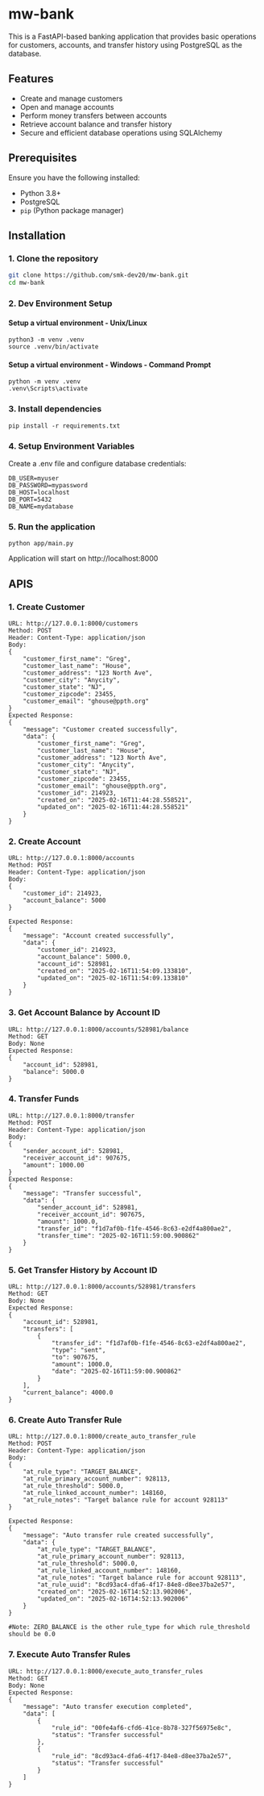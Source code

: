 # mw-bank
This is a FastAPI-based banking application that provides basic operations for customers, accounts, and transfer history using PostgreSQL as the database.

## Features
- Create and manage customers
- Open and manage accounts
- Perform money transfers between accounts
- Retrieve account balance and transfer history
- Secure and efficient database operations using SQLAlchemy

## Prerequisites
Ensure you have the following installed:
- Python 3.8+
- PostgreSQL
- `pip` (Python package manager)

## Installation

### 1. Clone the repository
```sh
git clone https://github.com/smk-dev20/mw-bank.git
cd mw-bank
```
### 2. Dev Environment Setup
#### Setup a virtual environment - Unix/Linux
```
python3 -m venv .venv
source .venv/bin/activate
```

#### Setup a virtual environment - Windows - Command Prompt
```
python -m venv .venv
.venv\Scripts\activate
```

### 3. Install dependencies
```
pip install -r requirements.txt
```

### 4. Setup Environment Variables
Create a .env file and configure database credentials:
```
DB_USER=myuser
DB_PASSWORD=mypassword
DB_HOST=localhost
DB_PORT=5432
DB_NAME=mydatabase
```

### 5. Run the application
```
python app/main.py
```

Application will start on http://localhost:8000

## APIS

### 1. Create Customer
```
URL: http://127.0.0.1:8000/customers
Method: POST
Header: Content-Type: application/json
Body:
{
    "customer_first_name": "Greg",
    "customer_last_name": "House",
    "customer_address": "123 North Ave",
    "customer_city": "Anycity",
    "customer_state": "NJ",
    "customer_zipcode": 23455,
    "customer_email": "ghouse@ppth.org"
}
Expected Response:
{
    "message": "Customer created successfully",
    "data": {
        "customer_first_name": "Greg",
        "customer_last_name": "House",
        "customer_address": "123 North Ave",
        "customer_city": "Anycity",
        "customer_state": "NJ",
        "customer_zipcode": 23455,
        "customer_email": "ghouse@ppth.org",
        "customer_id": 214923,
        "created_on": "2025-02-16T11:44:28.558521",
        "updated_on": "2025-02-16T11:44:28.558521"
    }
}
```

### 2. Create Account
```
URL: http://127.0.0.1:8000/accounts
Method: POST 
Header: Content-Type: application/json
Body:
{
    "customer_id": 214923,
    "account_balance": 5000
}

Expected Response:
{
    "message": "Account created successfully",
    "data": {
        "customer_id": 214923,
        "account_balance": 5000.0,
        "account_id": 528981,
        "created_on": "2025-02-16T11:54:09.133810",
        "updated_on": "2025-02-16T11:54:09.133810"
    }
}
```

### 3. Get Account Balance by Account ID
```
URL: http://127.0.0.1:8000/accounts/528981/balance
Method: GET
Body: None
Expected Response:
{
    "account_id": 528981,
    "balance": 5000.0
}
```

### 4. Transfer Funds
```
URL: http://127.0.0.1:8000/transfer
Method: POST
Header: Content-Type: application/json
Body:
{
    "sender_account_id": 528981,
    "receiver_account_id": 907675,
    "amount": 1000.00
}
Expected Response:
{
    "message": "Transfer successful",
    "data": {
        "sender_account_id": 528981,
        "receiver_account_id": 907675,
        "amount": 1000.0,
        "transfer_id": "f1d7af0b-f1fe-4546-8c63-e2df4a800ae2",
        "transfer_time": "2025-02-16T11:59:00.900862"
    }
}
```

### 5. Get Transfer History by Account ID
```
URL: http://127.0.0.1:8000/accounts/528981/transfers
Method: GET
Body: None
Expected Response:
{
    "account_id": 528981,
    "transfers": [
        {
            "transfer_id": "f1d7af0b-f1fe-4546-8c63-e2df4a800ae2",
            "type": "sent",
            "to": 907675,
            "amount": 1000.0,
            "date": "2025-02-16T11:59:00.900862"
        }
    ],
    "current_balance": 4000.0
}
```
### 6. Create Auto Transfer Rule
```
URL: http://127.0.0.1:8000/create_auto_transfer_rule
Method: POST
Header: Content-Type: application/json
Body:
{
    "at_rule_type": "TARGET_BALANCE",
    "at_rule_primary_account_number": 928113,
    "at_rule_threshold": 5000.0,
    "at_rule_linked_account_number": 148160,
    "at_rule_notes": "Target balance rule for account 928113"
}

Expected Response:
{
    "message": "Auto transfer rule created successfully",
    "data": {
        "at_rule_type": "TARGET_BALANCE",
        "at_rule_primary_account_number": 928113,
        "at_rule_threshold": 5000.0,
        "at_rule_linked_account_number": 148160,
        "at_rule_notes": "Target balance rule for account 928113",
        "at_rule_uuid": "8cd93ac4-dfa6-4f17-84e8-d8ee37ba2e57",
        "created_on": "2025-02-16T14:52:13.902006",
        "updated_on": "2025-02-16T14:52:13.902006"
    }
}

#Note: ZERO_BALANCE is the other rule_type for which rule_threshold should be 0.0
```

### 7. Execute Auto Transfer Rules
```
URL: http://127.0.0.1:8000/execute_auto_transfer_rules
Method: GET
Body: None
Expected Response:
{
    "message": "Auto transfer execution completed",
    "data": [
        {
            "rule_id": "00fe4af6-cfd6-41ce-8b78-327f56975e8c",
            "status": "Transfer successful"
        },
        {
            "rule_id": "8cd93ac4-dfa6-4f17-84e8-d8ee37ba2e57",
            "status": "Transfer successful"
        }
    ]
}
```